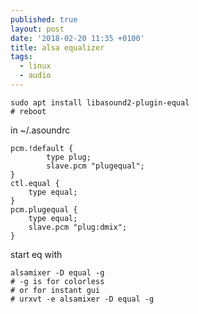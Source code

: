 ```yaml
---
published: true
layout: post
date: '2018-02-20 11:35 +0100'
title: alsa equalizer
tags:
  - linux
  - audio
---
```

	sudo apt install libasound2-plugin-equal
    # reboot
    
in ~/.asoundrc

    pcm.!default {
            type plug;
            slave.pcm "plugequal";
    }
    ctl.equal {
        type equal;
    }
    pcm.plugequal {
        type equal;
        slave.pcm "plug:dmix";
    }
    
start eq with 

	alsamixer -D equal -g
    # -g is for colorless
	# or for instant gui
    # urxvt -e alsamixer -D equal -g
    